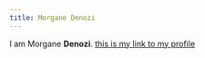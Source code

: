 ```yaml
---
title: Morgane Denozi
---
```


I am Morgane **Denozi**. [this is my link to my profile](https://github.com/MoDzi0907)
